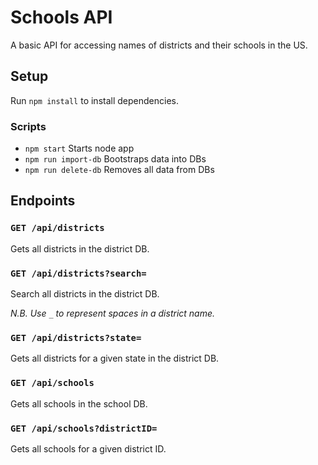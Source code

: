 # Schools API
A basic API for accessing names of districts and their schools in the US.

## Setup
Run `npm install` to install dependencies.

### Scripts
- `npm start` Starts node app
- `npm run import-db` Bootstraps data into DBs
- `npm run delete-db` Removes all data from DBs

## Endpoints
### `GET /api/districts`
Gets all districts in the district DB.

### `GET /api/districts?search=`
Search all districts in the district DB.

_N.B. Use `_` to represent spaces in a district name._

### `GET /api/districts?state=`
Gets all districts for a given state in the district DB.

### `GET /api/schools`
Gets all schools in the school DB.

### `GET /api/schools?districtID=`
Gets all schools for a given district ID.


